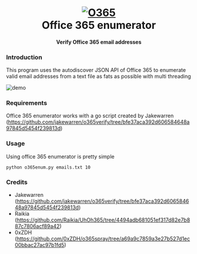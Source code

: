 <h1 align="center">
  <br>
  <a href="https://github.com/SmoZy92/Office365-verify"><img src="https://www.saasplaza.com/sites/default/files/office365.PNG" alt="O365"></a>
  <br>
  Office 365 enumerator
  <br>
</h1>

<h4 align="center">Verify Office 365 email addresses</h4>


### Introduction
This program uses the autodiscover JSON API of Office 365 to enumerate valid email addresses from a text file as fats as possible with multi threading

![demo](https://i.imgur.com/sVjnHrC.png)

### Requirements
Office 365 enumerator works with a go script created by Jakewarren (https://github.com/jakewarren/o365verify/tree/bfe37aca392d606584648a97845d5454f239813d)


### Usage
Using office 365 enumerator is pretty simple

`python o365enum.py emails.txt 10`


### Credits
- Jakewarren (https://github.com/jakewarren/o365verify/tree/bfe37aca392d606584648a97845d5454f239813d)
- Raikia (https://github.com/Raikia/UhOh365/tree/4494adb681051ef317d82e7b887c7806acf89a42)
- 0xZDH (https://github.com/0xZDH/o365spray/tree/a69a9c7859a3e27b527d1ec00bbac27ac97b1fd5)

